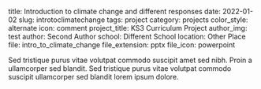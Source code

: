 title: Introduction to climate change and different responses
date: 2022-01-02
slug: introtoclimatechange
tags: project
category: projects
color_style: alternate
icon: comment
project_title: KS3 Curriculum Project</div>
author_img: test
author: Second Author
school: Different School 
location: Other Place
file: intro_to_climate_change
file_extension: pptx
file_icon: powerpoint

<p>Sed tristique purus vitae volutpat commodo suscipit amet sed nibh. Proin a ullamcorper sed blandit. Sed tristique purus vitae volutpat commodo suscipit ullamcorper sed blandit lorem ipsum dolore.</p>
